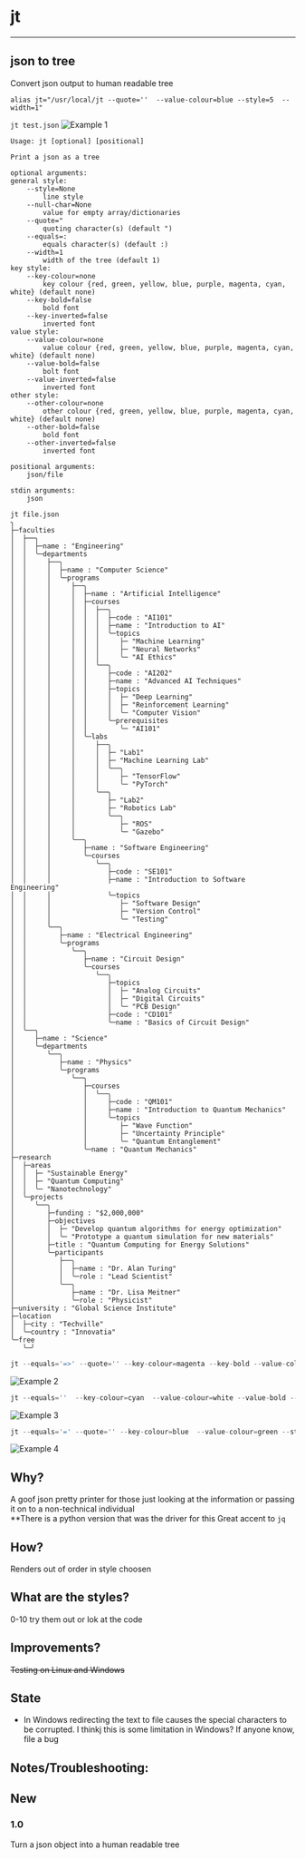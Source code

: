 # jt

---
## json to tree

Convert json output to human readable tree

`alias jt="/usr/local/jt --quote=''  --value-colour=blue --style=5  --width=1"`

`jt test.json`
![Example 1](images/example1.png "Example 1")

```console
Usage: jt [optional] [positional]

Print a json as a tree

optional arguments:
general style:
    --style=None
        line style
    --null-char=None
        value for empty array/dictionaries
    --quote="
        quoting character(s) (default ")
    --equals=:
        equals character(s) (default :)
    --width=1
        width of the tree (default 1)
key style:
    --key-colour=none
        key colour {red, green, yellow, blue, purple, magenta, cyan, white} (default none)
    --key-bold=false
        bold font
    --key-inverted=false
        inverted font
value style:
    --value-colour=none
        value colour {red, green, yellow, blue, purple, magenta, cyan, white} (default none)
    --value-bold=false
        bolt font
    --value-inverted=false
        inverted font
other style:
    --other-colour=none
        other colour {red, green, yellow, blue, purple, magenta, cyan, white} (default none)
    --other-bold=false
        bold font
    --other-inverted=false
        inverted font

positional arguments:
	json/file

stdin arguments:
	json
```

```
jt file.json
╮
├─faculties
│  ├──╮
│  │  ├─name : "Engineering"
│  │  ╰─departments
│  │     ├──╮
│  │     │  ├─name : "Computer Science"
│  │     │  ╰─programs
│  │     │     ├──╮
│  │     │     │  ├─name : "Artificial Intelligence"
│  │     │     │  ├─courses
│  │     │     │  │  ├──╮
│  │     │     │  │  │  ├─code : "AI101"
│  │     │     │  │  │  ├─name : "Introduction to AI"
│  │     │     │  │  │  ╰─topics
│  │     │     │  │  │     ├─ "Machine Learning"
│  │     │     │  │  │     ├─ "Neural Networks"
│  │     │     │  │  │     ╰─ "AI Ethics"
│  │     │     │  │  ╰──╮
│  │     │     │  │     ├─code : "AI202"
│  │     │     │  │     ├─name : "Advanced AI Techniques"
│  │     │     │  │     ├─topics
│  │     │     │  │     │  ├─ "Deep Learning"
│  │     │     │  │     │  ├─ "Reinforcement Learning"
│  │     │     │  │     │  ╰─ "Computer Vision"
│  │     │     │  │     ╰─prerequisites
│  │     │     │  │        ╰─ "AI101"
│  │     │     │  ╰─labs
│  │     │     │     ├──╮
│  │     │     │     │  ├─ "Lab1"
│  │     │     │     │  ├─ "Machine Learning Lab"
│  │     │     │     │  ╰──╮
│  │     │     │     │     ├─ "TensorFlow"
│  │     │     │     │     ╰─ "PyTorch"
│  │     │     │     ╰──╮
│  │     │     │        ├─ "Lab2"
│  │     │     │        ├─ "Robotics Lab"
│  │     │     │        ╰──╮
│  │     │     │           ├─ "ROS"
│  │     │     │           ╰─ "Gazebo"
│  │     │     ╰──╮
│  │     │        ├─name : "Software Engineering"
│  │     │        ╰─courses
│  │     │           ╰──╮
│  │     │              ├─code : "SE101"
│  │     │              ├─name : "Introduction to Software Engineering"
│  │     │              ╰─topics
│  │     │                 ├─ "Software Design"
│  │     │                 ├─ "Version Control"
│  │     │                 ╰─ "Testing"
│  │     ╰──╮
│  │        ├─name : "Electrical Engineering"
│  │        ╰─programs
│  │           ╰──╮
│  │              ├─name : "Circuit Design"
│  │              ╰─courses
│  │                 ╰──╮
│  │                    ├─topics
│  │                    │  ├─ "Analog Circuits"
│  │                    │  ├─ "Digital Circuits"
│  │                    │  ╰─ "PCB Design"
│  │                    ├─code : "CD101"
│  │                    ╰─name : "Basics of Circuit Design"
│  ╰──╮
│     ├─name : "Science"
│     ╰─departments
│        ╰──╮
│           ├─name : "Physics"
│           ╰─programs
│              ╰──╮
│                 ├─courses
│                 │  ╰──╮
│                 │     ├─code : "QM101"
│                 │     ├─name : "Introduction to Quantum Mechanics"
│                 │     ╰─topics
│                 │        ├─ "Wave Function"
│                 │        ├─ "Uncertainty Principle"
│                 │        ╰─ "Quantum Entanglement"
│                 ╰─name : "Quantum Mechanics"
├─research
│  ├─areas
│  │  ├─ "Sustainable Energy"
│  │  ├─ "Quantum Computing"
│  │  ╰─ "Nanotechnology"
│  ╰─projects
│     ╰──╮
│        ├─funding : "$2,000,000"
│        ├─objectives
│        │  ├─ "Develop quantum algorithms for energy optimization"
│        │  ╰─ "Prototype a quantum simulation for new materials"
│        ├─title : "Quantum Computing for Energy Solutions"
│        ╰─participants
│           ├──╮
│           │  ├─name : "Dr. Alan Turing"
│           │  ╰─role : "Lead Scientist"
│           ╰──╮
│              ├─name : "Dr. Lisa Meitner"
│              ╰─role : "Physicist"
├─university : "Global Science Institute"
├─location
│  ├─city : "Techville"
│  ╰─country : "Innovatia"
╰─free
   ╰─╯

 ```

```go
jt --equals='=>' --quote='' --key-colour=magenta --key-bold --value-colour=white --value-bold family.json
```
![Example 2](images/example2.png "jt --equals='=>' --quote='' --key-colour=magenta --key-bold --value-colour=white --value-bold family.json")


```go
jt --equals=''  --key-colour=cyan  --value-colour=white --value-bold --style=7 -width=5  family.json
```
![Example 3](images/example3.png "jt --equals=''  --key-colour=cyan  --value-colour=white --value-bold --style=7 -width=5  family.json")


```go
jt --equals='=' --quote='' --key-colour=blue  --value-colour=green --style=8 family.json
```
![Example 4](images/example4.png "jt --equals='=' --quote='' --key-colour=blue  --value-colour=green --style=8 family.json")


## Why?

A goof json pretty printer for those just looking at the information or passing it on to a non-technical individual\
**There is a python version that was the driver for this
Great accent to `jq`

## How?
Renders out of order in style choosen

## What are the styles?
0-10 try them out or lok at the code

## Improvements?
~~Testing on Linux and Windows~~

## State
- In Windows redirecting the text to file causes the special characters to be corrupted.  I thinkj this is some limitation in Windows?  If anyone know, file a bug

## Notes/Troubleshooting:

## New

### 1.0
Turn a json object into a human readable tree
